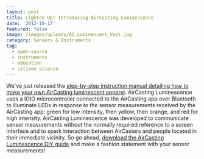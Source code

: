 ```yaml
---
layout: post
title: Lighten Up! Introducing AirCasting Luminescence
date: '2012-10-17'
featured: false
image: /images/uploads/AC_Luminescent_Vest.jpg
category: Sensors & Instruments
tag:
  - open-source
  - instruments
  - education
  - citizen science
---
```

<p>We've just released the <a href="http://www.habitatmap.org/habitatmap_docs/MakeYourOwnAirCastingLuminescentApparel.pdf" target="_blank">step-by-step instruction manual detailing how to make your own AirCasting luminescent apparel</a>. AirCasting Luminescence uses a IOIO microcontroller connected to the AirCasting app over Bluetooth to illuminate LEDs in response to the sensor measurements received by the AirCasting app: green for low intensity, then yellow, then orange, and red for high intensity. AirCasting Luminescence was developed to communicate sensor measurements without the normally required reference to a screen interface and to spark interaction between AirCasters and people located in their immediate vicinity. So go ahead, <a href="http://www.habitatmap.org/habitatmap_docs/MakeYourOwnAirCastingLuminescentApparel.pdf" target="_blank">download the AirCasting Luminescence DIY guide</a> and make a fashion statement with your sensor measurements!</p>
